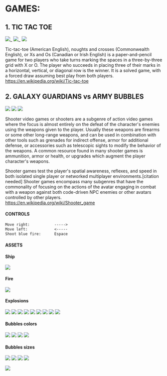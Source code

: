 # GAMES:

## 1. TIC TAC TOE
![](https://github.com/DamianPyCoder/Pygame__Game_x2__GalaxyGuardians_TicTacToe/blob/main/TIC_TAC_TOE/tres1_250.jpg)_
![](https://github.com/DamianPyCoder/Pygame__Game_x2__GalaxyGuardians_TicTacToe/blob/main/TIC_TAC_TOE/tres2_250.jpg)_
![](https://github.com/DamianPyCoder/Pygame__Game_x2__GalaxyGuardians_TicTacToe/blob/main/TIC_TAC_TOE/tres3_250.jpg)

Tic-tac-toe (American English), noughts and crosses (Commonwealth English), or Xs and Os (Canadian or Irish English) is a paper-and-pencil game for two players who take turns marking the spaces in a three-by-three grid with X or O. The player who succeeds in placing three of their marks in a horizontal, vertical, or diagonal row is the winner. It is a solved game, with a forced draw assuming best play from both players.  
https://en.wikipedia.org/wiki/Tic-tac-toe


##
##
## 2. GALAXY GUARDIANS vs ARMY BUBBLES

![](https://github.com/DamianPyCoder/Pygame__Game_x2__GalaxyGuardians_TicTacToe/blob/main/GALAXY_GUARDIANS/galaxy1_300.jpg)
![](https://github.com/DamianPyCoder/Pygame__Game_x2__GalaxyGuardians_TicTacToe/blob/main/GALAXY_GUARDIANS/galaxy3_300.jpg)
![](https://github.com/DamianPyCoder/Pygame__Game_x2__GalaxyGuardians_TicTacToe/blob/main/GALAXY_GUARDIANS/galaxy4_300.jpg)

Shooter video games or shooters are a subgenre of action video games where the focus is almost entirely on the defeat of the character's enemies using the weapons given to the player. Usually these weapons are firearms or some other long-range weapons, and can be used in combination with other tools such as grenades for indirect offense, armor for additional defense, or accessories such as telescopic sights to modify the behavior of the weapons. A common resource found in many shooter games is ammunition, armor or health, or upgrades which augment the player character's weapons.

Shooter games test the player's spatial awareness, reflexes, and speed in both isolated single player or networked multiplayer environments.[citation needed] Shooter games encompass many subgenres that have the commonality of focusing on the actions of the avatar engaging in combat with a weapon against both code-driven NPC enemies or other avatars controlled by other players.  
https://en.wikipedia.org/wiki/Shooter_game  

#### CONTROLS
```diff
Move right:           ----->
Move left:            <-----
Shoot blue fire:      Espace
```  
#### ASSETS
#### Ship  
![](https://github.com/DamianPyCoder/Pygame__Game_x2__GalaxyGuardians_TicTacToe/blob/main/GALAXY_GUARDIANS/assets/player.png)  
#### Fire  
![](https://github.com/DamianPyCoder/Pygame__Game_x2__GalaxyGuardians_TicTacToe/blob/main/GALAXY_GUARDIANS/assets/laser1.png)  
#### Explosions  
![](https://github.com/DamianPyCoder/Pygame__Game_x2__GalaxyGuardians_TicTacToe/blob/main/GALAXY_GUARDIANS/assets/regularExplosion00.png)
![](https://github.com/DamianPyCoder/Pygame__Game_x2__GalaxyGuardians_TicTacToe/blob/main/GALAXY_GUARDIANS/assets/regularExplosion01.png)
![](https://github.com/DamianPyCoder/Pygame__Game_x2__GalaxyGuardians_TicTacToe/blob/main/GALAXY_GUARDIANS/assets/regularExplosion02.png)
![](https://github.com/DamianPyCoder/Pygame__Game_x2__GalaxyGuardians_TicTacToe/blob/main/GALAXY_GUARDIANS/assets/regularExplosion03.png)
![](https://github.com/DamianPyCoder/Pygame__Game_x2__GalaxyGuardians_TicTacToe/blob/main/GALAXY_GUARDIANS/assets/regularExplosion04.png)
![](https://github.com/DamianPyCoder/Pygame__Game_x2__GalaxyGuardians_TicTacToe/blob/main/GALAXY_GUARDIANS/assets/regularExplosion05.png)
![](https://github.com/DamianPyCoder/Pygame__Game_x2__GalaxyGuardians_TicTacToe/blob/main/GALAXY_GUARDIANS/assets/regularExplosion06.png)
![](https://github.com/DamianPyCoder/Pygame__Game_x2__GalaxyGuardians_TicTacToe/blob/main/GALAXY_GUARDIANS/assets/regularExplosion07.png)
![](https://github.com/DamianPyCoder/Pygame__Game_x2__GalaxyGuardians_TicTacToe/blob/main/GALAXY_GUARDIANS/assets/regularExplosion08.png)
#### Bubbles colors  
![](https://github.com/DamianPyCoder/Pygame__Game_x2__GalaxyGuardians_TicTacToe/blob/main/GALAXY_GUARDIANS/assets/meteorGrey_big1.png)
![](https://github.com/DamianPyCoder/Pygame__Game_x2__GalaxyGuardians_TicTacToe/blob/main/GALAXY_GUARDIANS/assets/meteorGrey_big2.png)
![](https://github.com/DamianPyCoder/Pygame__Game_x2__GalaxyGuardians_TicTacToe/blob/main/GALAXY_GUARDIANS/assets/meteorGrey_big3.png)
![](https://github.com/DamianPyCoder/Pygame__Game_x2__GalaxyGuardians_TicTacToe/blob/main/GALAXY_GUARDIANS/assets/meteorGrey_big4.png)
#### Bubbles sizes  
![](https://github.com/DamianPyCoder/Pygame__Game_x2__GalaxyGuardians_TicTacToe/blob/main/GALAXY_GUARDIANS/assets/meteorGrey_big1.png)
![](https://github.com/DamianPyCoder/Pygame__Game_x2__GalaxyGuardians_TicTacToe/blob/main/GALAXY_GUARDIANS/assets/meteorGrey_med1.png)
![](https://github.com/DamianPyCoder/Pygame__Game_x2__GalaxyGuardians_TicTacToe/blob/main/GALAXY_GUARDIANS/assets/meteorGrey_small1.png)
![](https://github.com/DamianPyCoder/Pygame__Game_x2__GalaxyGuardians_TicTacToe/blob/main/GALAXY_GUARDIANS/assets/meteorGrey_tiny1.png)



![](https://github.com/DamianPyCoder/Pygame__Game_x2__GalaxyGuardians_TicTacToe/blob/main/GALAXY_GUARDIANS/galaxy2.jpg)
